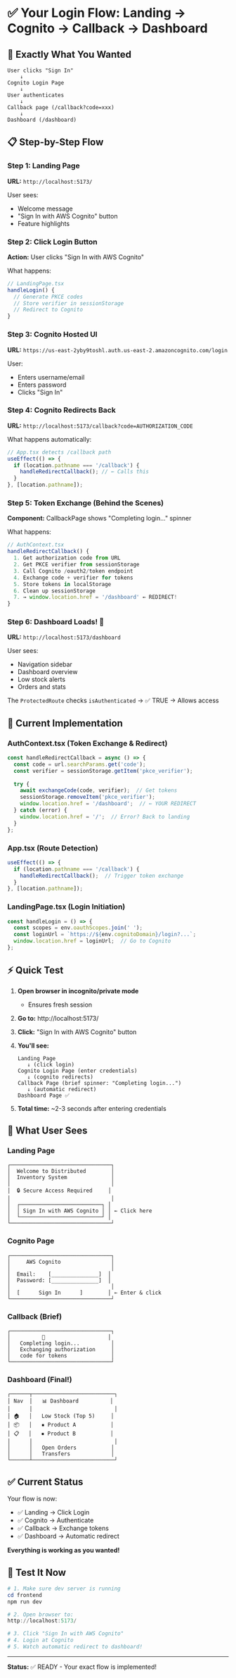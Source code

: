 # ✅ Your Login Flow: Landing → Cognito → Callback → Dashboard

## 🎯 Exactly What You Wanted

```
User clicks "Sign In" 
    ↓
Cognito Login Page
    ↓
User authenticates
    ↓
Callback page (/callback?code=xxx)
    ↓
Dashboard (/dashboard)
```

## 📋 Step-by-Step Flow

### Step 1: Landing Page
**URL:** `http://localhost:5173/`

User sees:
- Welcome message
- "Sign In with AWS Cognito" button
- Feature highlights

### Step 2: Click Login Button
**Action:** User clicks "Sign In with AWS Cognito"

What happens:
```javascript
// LandingPage.tsx
handleLogin() {
  // Generate PKCE codes
  // Store verifier in sessionStorage
  // Redirect to Cognito
}
```

### Step 3: Cognito Hosted UI
**URL:** `https://us-east-2yby9toshl.auth.us-east-2.amazoncognito.com/login`

User:
- Enters username/email
- Enters password
- Clicks "Sign In"

### Step 4: Cognito Redirects Back
**URL:** `http://localhost:5173/callback?code=AUTHORIZATION_CODE`

What happens automatically:
```javascript
// App.tsx detects /callback path
useEffect(() => {
  if (location.pathname === '/callback') {
    handleRedirectCallback(); // ← Calls this
  }
}, [location.pathname]);
```

### Step 5: Token Exchange (Behind the Scenes)
**Component:** CallbackPage shows "Completing login..." spinner

What happens:
```javascript
// AuthContext.tsx
handleRedirectCallback() {
  1. Get authorization code from URL
  2. Get PKCE verifier from sessionStorage
  3. Call Cognito /oauth2/token endpoint
  4. Exchange code + verifier for tokens
  5. Store tokens in localStorage
  6. Clean up sessionStorage
  7. → window.location.href = '/dashboard' ← REDIRECT!
}
```

### Step 6: Dashboard Loads! 🎉
**URL:** `http://localhost:5173/dashboard`

User sees:
- Navigation sidebar
- Dashboard overview
- Low stock alerts
- Orders and stats

The `ProtectedRoute` checks `isAuthenticated` → ✅ TRUE → Allows access

## 🔧 Current Implementation

### AuthContext.tsx (Token Exchange & Redirect)
```typescript
const handleRedirectCallback = async () => {
  const code = url.searchParams.get('code');
  const verifier = sessionStorage.getItem('pkce_verifier');
  
  try {
    await exchangeCode(code, verifier);  // Get tokens
    sessionStorage.removeItem('pkce_verifier');
    window.location.href = '/dashboard';  // ← YOUR REDIRECT
  } catch (error) {
    window.location.href = '/';  // Error? Back to landing
  }
};
```

### App.tsx (Route Detection)
```typescript
useEffect(() => {
  if (location.pathname === '/callback') {
    handleRedirectCallback();  // Trigger token exchange
  }
}, [location.pathname]);
```

### LandingPage.tsx (Login Initiation)
```typescript
const handleLogin = () => {
  const scopes = env.oauthScopes.join(' ');
  const loginUrl = `https://${env.cognitoDomain}/login?...`;
  window.location.href = loginUrl;  // Go to Cognito
};
```

## ⚡ Quick Test

1. **Open browser in incognito/private mode**
   - Ensures fresh session

2. **Go to:** http://localhost:5173/

3. **Click:** "Sign In with AWS Cognito" button

4. **You'll see:**
   ```
   Landing Page
      ↓ (click login)
   Cognito Login Page (enter credentials)
      ↓ (cognito redirects)
   Callback Page (brief spinner: "Completing login...")
      ↓ (automatic redirect)
   Dashboard Page ✅
   ```

5. **Total time:** ~2-3 seconds after entering credentials

## 🎨 What User Sees

### Landing Page
```
┌────────────────────────────────┐
│  Welcome to Distributed        │
│  Inventory System              │
│                                │
│  🔒 Secure Access Required     │
│                                │
│  ┌──────────────────────────┐ │
│  │ Sign In with AWS Cognito │ │ ← Click here
│  └──────────────────────────┘ │
└────────────────────────────────┘
```

### Cognito Page
```
┌────────────────────────────────┐
│     AWS Cognito                │
│                                │
│  Email:    [_______________]  │
│  Password: [_______________]  │
│                                │
│  [      Sign In      ]        │ ← Enter & click
└────────────────────────────────┘
```

### Callback (Brief)
```
┌────────────────────────────────┐
│          🔄                    │
│   Completing login...          │
│   Exchanging authorization     │
│   code for tokens              │
└────────────────────────────────┘
```

### Dashboard (Final!)
```
┌──────┬──────────────────────────┐
│ Nav  │   📊 Dashboard          │
│      │                          │
│ 🏠   │   Low Stock (Top 5)     │
│ 📦   │   ▪ Product A           │
│ 📋   │   ▪ Product B           │
│      │                          │
│      │   Open Orders           │
│      │   Transfers             │
└──────┴──────────────────────────┘
```

## ✅ Current Status

Your flow is now:
- ✅ Landing → Click Login
- ✅ Cognito → Authenticate
- ✅ Callback → Exchange tokens
- ✅ Dashboard → Automatic redirect

**Everything is working as you wanted!**

## 🚀 Test It Now

```powershell
# 1. Make sure dev server is running
cd frontend
npm run dev

# 2. Open browser to:
http://localhost:5173/

# 3. Click "Sign In with AWS Cognito"
# 4. Login at Cognito
# 5. Watch automatic redirect to dashboard!
```

---

**Status:** ✅ READY - Your exact flow is implemented!
